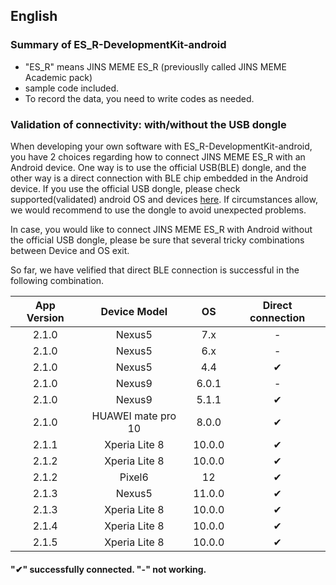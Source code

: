 ## English

### Summary of ES_R-DevelopmentKit-android
* "ES_R" means JINS MEME ES_R (previouslly called JINS MEME Academic pack)
* sample code included.
* To record the data, you need to write codes as needed.

### Validation of connectivity: with/without the USB dongle
When developing your own software with ES_R-DevelopmentKit-android, you have 2 choices regarding how to connect JINS MEME ES_R with an Android device. One way is to use the official USB(BLE) dongle, and the other way is a direct connection with BLE chip embedded in the Android device. If you use the official USB dongle, please check supported(validated) android OS and devices [here](https://github.com/jins-meme/ES_R-DataLogger-for-Android).
If circumstances allow, we would recommend to use the dongle to avoid unexpected problems.

In case, you would like to connect JINS MEME ES_R with Android without the official USB dongle, please be sure that several tricky combinations between Device and OS exit. 

So far, we have velified that direct BLE connection is successful in the following combination. 

| App Version | Device Model | OS| Direct connection |
|:--:|:--:|:--:|:--:|
|2.1.0|Nexus5|7.x|-|
|2.1.0|Nexus5|6.x|-|
|2.1.0|Nexus5|4.4|✔|
|2.1.0|Nexus9|6.0.1|-|
|2.1.0|Nexus9|5.1.1|✔|
|2.1.0|HUAWEI mate pro 10|8.0.0|✔|
|2.1.1|Xperia Lite 8|10.0.0|✔|
|2.1.2|Xperia Lite 8|10.0.0|✔|
|2.1.2|Pixel6|12|✔|
|2.1.3|Nexus5|11.0.0|✔|
|2.1.3|Xperia Lite 8|10.0.0|✔|
|2.1.4|Xperia Lite 8|10.0.0|✔|
|2.1.5|Xperia Lite 8|10.0.0|✔|

#### "✔" successfully connected. "-" not working.
